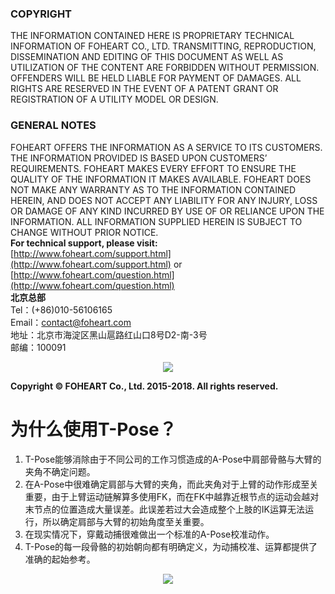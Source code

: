 ### COPYRIGHT
THE INFORMATION CONTAINED HERE IS PROPRIETARY TECHNICAL 
INFORMATION OF FOHEART CO., LTD. TRANSMITTING, REPRODUCTION, 
DISSEMINATION AND EDITING OF THIS DOCUMENT AS WELL AS 
UTILIZATION OF THE CONTENT ARE FORBIDDEN WITHOUT PERMISSION. 
OFFENDERS WILL BE HELD LIABLE FOR PAYMENT OF DAMAGES. ALL 
RIGHTS ARE RESERVED IN THE EVENT OF A PATENT GRANT OR 
REGISTRATION OF A UTILITY MODEL OR DESIGN.
### GENERAL NOTES
FOHEART OFFERS THE INFORMATION AS A SERVICE TO ITS CUSTOMERS. 
THE INFORMATION PROVIDED IS BASED UPON CUSTOMERS’ 
REQUIREMENTS. FOHEART MAKES EVERY EFFORT TO ENSURE THE 
QUALITY OF THE INFORMATION IT MAKES AVAILABLE. FOHEART DOES 
NOT MAKE ANY WARRANTY AS TO THE INFORMATION CONTAINED 
HEREIN, AND DOES NOT ACCEPT ANY LIABILITY FOR ANY INJURY, LOSS 
OR DAMAGE OF ANY KIND INCURRED BY USE OF OR RELIANCE UPON 
THE INFORMATION. ALL INFORMATION SUPPLIED HEREIN IS SUBJECT TO 
CHANGE WITHOUT PRIOR NOTICE.<br>
**For technical support, please visit:**<br>
[http://www.foheart.com/support.html](http://www.foheart.com/support.html) or<br>
[http://www.foheart.com/question.html](http://www.foheart.com/question.html)<br>
**北京总部**<br>
Tel：(+86)010-56106165<br>
Email：contact@foheart.com<br>
地址：北京市海淀区黑山扈路红山口8号D2-南-3号<br>
邮编：100091<br>

<div align=center>
<img src="https://raw.githubusercontent.com/FOHEART/FOHEART_Unity3D_Plugin/master/help/img/address1.png"/>
</div>

**Copyright © FOHEART Co., Ltd. 2015-2018. All rights reserved.**<br>

# 为什么使用T-Pose？
1. T-Pose能够消除由于不同公司的工作习惯造成的A-Pose中肩部骨骼与大臂的夹角不确定问题。
2. 在A-Pose中很难确定肩部与大臂的夹角，而此夹角对于上臂的动作形成至关重要，由于上臂运动链解算多使用FK，而在FK中越靠近根节点的运动会越对末节点的位置造成大量误差。此误差若过大会造成整个上肢的IK运算无法运行，所以确定肩部与大臂的初始角度至关重要。
3. 在现实情况下，穿戴动捕很难做出一个标准的A-Pose校准动作。
4. T-Pose的每一段骨骼的初始朝向都有明确定义，为动捕校准、运算都提供了准确的起始参考。

<div align=center>
<img src="https://raw.githubusercontent.com/FOHEART/FOHEART_Unity3D_Plugin/master/help/img/tail.png"/>
</div>